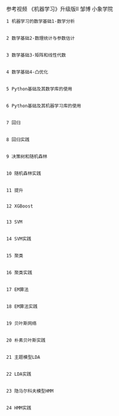 参考视频
《机器学习》升级版II 邹博
小象学院

    1 机器学习的数学基础1-数学分析


    2 数学基础2-数理统计与参数估计


    3 数学基础3-矩阵和线性代数


    4 数学基础4-凸优化


    5 Python基础及其数学库的使用


    6 Python基础及其机器学习库的使用


    7 回归


    8 回归实践


    9 决策树和随机森林


    10 随机森林实践


    11 提升


    12 XGBoost


    13 SVM


    14 SVM实践


    15 聚类


    16 聚类实践


    17 EM算法


    18 EM算法实践


    19 贝叶斯网络


    20 朴素贝叶斯实践


    21 主题模型LDA


    22 LDA实践


    23 隐马尔科夫模型HMM


    24 HMM实践



